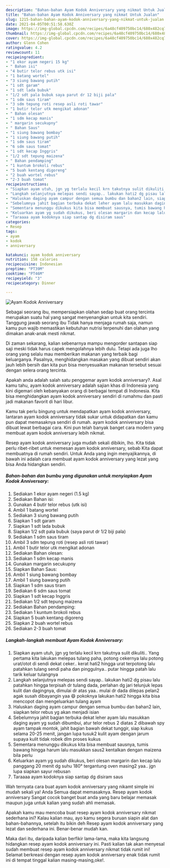 ```yaml
---
description: "Bahan-bahan Ayam Kodok Anniversary yang nikmat Untuk Jualan"
title: "Bahan-bahan Ayam Kodok Anniversary yang nikmat Untuk Jualan"
slug: 1215-bahan-bahan-ayam-kodok-anniversary-yang-nikmat-untuk-jualan
date: 2021-04-05T00:51:58.630Z
image: https://img-global.cpcdn.com/recipes/6a48cf409750bc14/680x482cq70/ayam-kodok-anniversary-foto-resep-utama.jpg
thumbnail: https://img-global.cpcdn.com/recipes/6a48cf409750bc14/680x482cq70/ayam-kodok-anniversary-foto-resep-utama.jpg
cover: https://img-global.cpcdn.com/recipes/6a48cf409750bc14/680x482cq70/ayam-kodok-anniversary-foto-resep-utama.jpg
author: Glenn Cohen
ratingvalue: 4.2
reviewcount: 11
recipeingredient:
- "1 ekor ayam negeri 15 kg"
- " Bahan isi"
- "4 butir telor rebus utk isi"
- "1 batang wortel"
- "3 siung bawang putih"
- "1 sdt garam"
- "1 sdt lada bubuk"
- "1/2 sdt pala bubuk saya parut dr 12 biji pala"
- "1 sdm saus tiram"
- "3 sdm tepung roti resep asli roti tawar"
- "1 butir telor utk mengikat adonan"
- " Bahan olesan"
- "1 sdm kecap manis"
- " margarin secukupny"
- " Bahan Saus"
- "1 siung bawang bombay"
- "1 siung bawang putih"
- "1 sdm saus tiram"
- "6 sdm saus tomat"
- "1 sdt kecap Inggris"
- "1/2 sdt tepung maizena"
- " Bahan pendamping"
- "1 kuntum brokoli rebus"
- "5 buah kentang digoreng"
- "2 buah wortel rebus"
- "2-3 buah tomat"
recipeinstructions:
- "Siapkan ayam utuh, jgn yg terlalu kecil krn takutnya sulit dikuliti.. Yang pertama kita lakukan melepas tulang paha, potong cekernya lalu potong urat/otot di sendi dekat ceker.. kerat hati2 hingga urat terpotong lalu patahkan tulang sendi paha dan pinggulnya.. putar hingga patah lalu tarik keluar tulangnya"
- "Langkah selanjutnya melepas sendi sayap.. lakukan hati2 dg pisau lalu patahkan hingga terpisah dr tulang dada, perlahan dg jari telunjuk lepas kulit dan dagingnya, dimulai dr atas yaa.. mulai dr dada dilepas pelan2 agak susah dibayangin yaa 😄 pokoknya lakukan hati2 hingga kita bisa mencopot dan mengeluarkan tulang ayam"
- "Haluskan daging ayam campur dengan semua bumbu dan bahan2 lain, siapkan telor rebus yg akan menjadi isian"
- "Sebelumnya jahit bagian terbuka dekat leher ayam lalu masukkan daging ayam yg sudah dibumbui, atur telor rebus 2 diatas 2 dibawah spy ayam tampak montok, jahit bagian bawah dekat tunggir, siap kukus selama 20-25 menit, jangan lupa tusuk2 kulit ayam dengan jarum supaya kulit tidak robek dlm proses kukus"
- "Sementara menunggu dikukus kita bisa membuat sausnya, tumis bawang hingga harum lalu masukkan saus2 kentalkan dengan maizena bila perlu"
- "Keluarkan ayam yg sudah dikukus, beri olesan margarin dan kecap lalu panggang 20 menit dg suhu 180° tergantung oven masing2 yaa.. jgn lupa siapkan sayur rebusan"
- "Taraaaa ayam kodoknya siap santap dg disiram saus"
categories:
- Resep
tags:
- ayam
- kodok
- anniversary

katakunci: ayam kodok anniversary 
nutrition: 158 calories
recipecuisine: Indonesian
preptime: "PT39M"
cooktime: "PT46M"
recipeyield: "3"
recipecategory: Dinner

---
```



![Ayam Kodok Anniversary](https://img-global.cpcdn.com/recipes/6a48cf409750bc14/680x482cq70/ayam-kodok-anniversary-foto-resep-utama.jpg)

Sebagai seorang ibu, mempersiapkan olahan sedap buat orang tercinta merupakan suatu hal yang sangat menyenangkan untuk kita sendiri. Tanggung jawab seorang ibu Tidak hanya menjaga rumah saja, namun kamu pun wajib memastikan kebutuhan nutrisi terpenuhi dan olahan yang dimakan anak-anak mesti nikmat.

Di zaman  sekarang, kalian sebenarnya mampu mengorder santapan siap saji meski tidak harus capek mengolahnya lebih dulu. Tetapi ada juga lho orang yang selalu mau memberikan makanan yang terbaik bagi keluarganya. Pasalnya, menghidangkan masakan yang dibuat sendiri akan jauh lebih bersih dan kita pun bisa menyesuaikan makanan tersebut sesuai dengan selera orang tercinta. 



Apakah anda adalah salah satu penggemar ayam kodok anniversary?. Asal kamu tahu, ayam kodok anniversary adalah sajian khas di Indonesia yang kini digemari oleh kebanyakan orang di berbagai tempat di Indonesia. Kita bisa menghidangkan ayam kodok anniversary sendiri di rumahmu dan pasti jadi makanan favorit di hari libur.

Kamu tak perlu bingung untuk mendapatkan ayam kodok anniversary, lantaran ayam kodok anniversary tidak sukar untuk didapatkan dan kamu pun dapat memasaknya sendiri di rumah. ayam kodok anniversary bisa dibuat lewat berbagai cara. Kini pun telah banyak banget cara modern yang membuat ayam kodok anniversary lebih nikmat.

Resep ayam kodok anniversary juga mudah sekali dibikin, lho. Kita tidak perlu ribet-ribet untuk memesan ayam kodok anniversary, sebab Kita dapat membuatnya di rumah sendiri. Untuk Anda yang ingin menyajikannya, di bawah ini adalah cara membuat ayam kodok anniversary yang lezat yang bisa Anda hidangkan sendiri.

<!--inarticleads1-->

##### Bahan-bahan dan bumbu yang digunakan untuk menyiapkan Ayam Kodok Anniversary:

1. Sediakan 1 ekor ayam negeri (1.5 kg)
1. Sediakan  Bahan isi:
1. Gunakan 4 butir telor rebus (utk isi)
1. Ambil 1 batang wortel
1. Sediakan 3 siung bawang putih
1. Siapkan 1 sdt garam
1. Siapkan 1 sdt lada bubuk
1. Siapkan 1/2 sdt pala bubuk (saya parut dr 1/2 biji pala)
1. Sediakan 1 sdm saus tiram
1. Ambil 3 sdm tepung roti (resep asli roti tawar)
1. Ambil 1 butir telor utk mengikat adonan
1. Sediakan  Bahan olesan:
1. Sediakan 1 sdm kecap manis
1. Gunakan  margarin secukupny
1. Siapkan  Bahan Saus:
1. Ambil 1 siung bawang bombay
1. Ambil 1 siung bawang putih
1. Siapkan 1 sdm saus tiram
1. Sediakan 6 sdm saus tomat
1. Siapkan 1 sdt kecap Inggris
1. Sediakan 1/2 sdt tepung maizena
1. Sediakan  Bahan pendamping:
1. Sediakan 1 kuntum brokoli rebus
1. Siapkan 5 buah kentang digoreng
1. Siapkan 2 buah wortel rebus
1. Sediakan 2-3 buah tomat




<!--inarticleads2-->

##### Langkah-langkah membuat Ayam Kodok Anniversary:

1. Siapkan ayam utuh, jgn yg terlalu kecil krn takutnya sulit dikuliti.. Yang pertama kita lakukan melepas tulang paha, potong cekernya lalu potong urat/otot di sendi dekat ceker.. kerat hati2 hingga urat terpotong lalu patahkan tulang sendi paha dan pinggulnya.. putar hingga patah lalu tarik keluar tulangnya
1. Langkah selanjutnya melepas sendi sayap.. lakukan hati2 dg pisau lalu patahkan hingga terpisah dr tulang dada, perlahan dg jari telunjuk lepas kulit dan dagingnya, dimulai dr atas yaa.. mulai dr dada dilepas pelan2 agak susah dibayangin yaa 😄 pokoknya lakukan hati2 hingga kita bisa mencopot dan mengeluarkan tulang ayam
1. Haluskan daging ayam campur dengan semua bumbu dan bahan2 lain, siapkan telor rebus yg akan menjadi isian
1. Sebelumnya jahit bagian terbuka dekat leher ayam lalu masukkan daging ayam yg sudah dibumbui, atur telor rebus 2 diatas 2 dibawah spy ayam tampak montok, jahit bagian bawah dekat tunggir, siap kukus selama 20-25 menit, jangan lupa tusuk2 kulit ayam dengan jarum supaya kulit tidak robek dlm proses kukus
1. Sementara menunggu dikukus kita bisa membuat sausnya, tumis bawang hingga harum lalu masukkan saus2 kentalkan dengan maizena bila perlu
1. Keluarkan ayam yg sudah dikukus, beri olesan margarin dan kecap lalu panggang 20 menit dg suhu 180° tergantung oven masing2 yaa.. jgn lupa siapkan sayur rebusan
1. Taraaaa ayam kodoknya siap santap dg disiram saus




Wah ternyata cara buat ayam kodok anniversary yang nikamt simple ini mudah sekali ya! Anda Semua dapat memasaknya. Resep ayam kodok anniversary Sangat cocok banget buat anda yang baru belajar memasak maupun juga untuk kalian yang sudah ahli memasak.

Apakah kamu mau mencoba buat resep ayam kodok anniversary nikmat sederhana ini? Kalau kalian mau, ayo kamu segera buruan siapin alat dan bahan-bahannya, setelah itu bikin deh Resep ayam kodok anniversary yang lezat dan sederhana ini. Benar-benar mudah kan. 

Maka dari itu, daripada kalian berfikir lama-lama, maka kita langsung hidangkan resep ayam kodok anniversary ini. Pasti kalian tak akan menyesal sudah membuat resep ayam kodok anniversary nikmat tidak rumit ini! Selamat berkreasi dengan resep ayam kodok anniversary enak tidak rumit ini di tempat tinggal kalian masing-masing,oke!.

